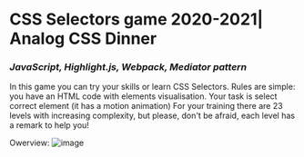 # CSS Selectors game 2020-2021| Analog CSS Dinner

### _JavaScript, Highlight.js, Webpack, Mediator pattern_

In this game you can try your skills or learn CSS Selectors. Rules are simple: you have an HTML code with elements visualisation. Your task is select correct element (it has a motion animation)
For your training there are 23 levels with increasing complexity, but please, don't be afraid, each level has a remark to help you!

Owerview: 
![image](https://github.com/user-attachments/assets/738fb50d-fd57-4fdd-bc15-a267c87668b7)

